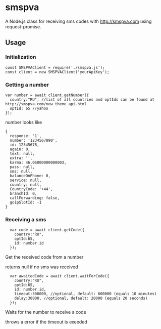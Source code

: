 # smspva
A Node.js class for receiving sms codes with http://smspva.com using request-promise.

## Usage
### Initialization
```
const SMSPVAClient = require('./smspva.js');
const client = new SMSPVAClient('yourApiKey');
```
### Getting a number
```
var number = await client.getNumber({
  country:"RU", //list of all countries and optIds can be found at http://smspva.com/new_theme_api.html
  optId: 65 //yahoo
});
```


number looks like
```
{
  response: '1',
  number: '1234567890',
  id: 12345678,
  again: 0,
  text: null,
  extra: '',
  karma: 46.06000000000003,
  pass: null,
  sms: null,
  balanceOnPhone: 0,
  service: null,
  country: null,
  CountryCode: '+44',
  branchId: 0,
  callForwarding: false,
  goipSlotId: -1
}
```

### Receiving a sms

```
  var code = await client.getCode({
    country:"RU",
    optId:65,
    id: number.id
  });
```
Get the received code from a number

returns null if no sms was received
    
```
  var awaitedCode = await client.waitForCode({
    country:"RU",
    optId:65,
    id: number.id,
    timeout:300000, //optional, default: 600000 (equals 10 minutes)
    delay:30000, //optional, default: 20000 (equals 20 seconds)
  });   
```
Waits for the number to receive a code

throws a error if the timeout is exeeded
